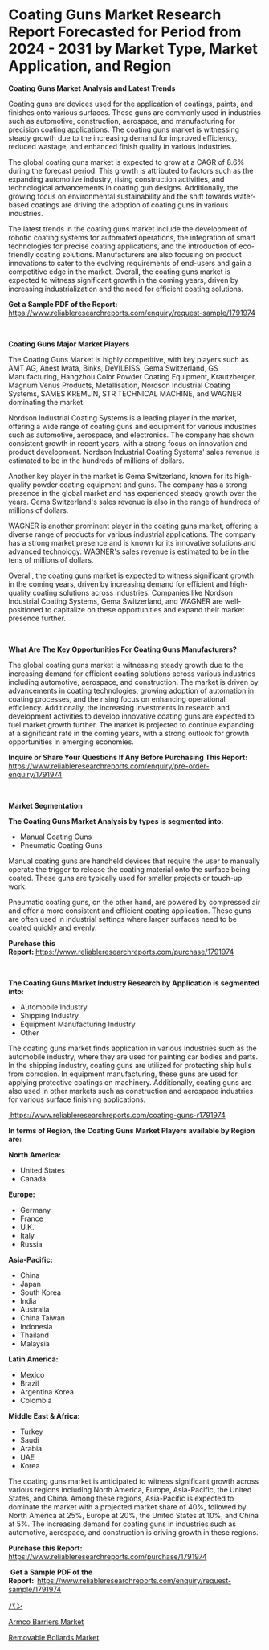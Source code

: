 <p><h1>Coating Guns Market Research Report Forecasted for Period from 2024 -  2031 by Market Type, Market Application, and Region</h1></p><p><strong>Coating Guns Market Analysis and Latest Trends</strong></p>
<p><p>Coating guns are devices used for the application of coatings, paints, and finishes onto various surfaces. These guns are commonly used in industries such as automotive, construction, aerospace, and manufacturing for precision coating applications. The coating guns market is witnessing steady growth due to the increasing demand for improved efficiency, reduced wastage, and enhanced finish quality in various industries.</p><p>The global coating guns market is expected to grow at a CAGR of 8.6% during the forecast period. This growth is attributed to factors such as the expanding automotive industry, rising construction activities, and technological advancements in coating gun designs. Additionally, the growing focus on environmental sustainability and the shift towards water-based coatings are driving the adoption of coating guns in various industries.</p><p>The latest trends in the coating guns market include the development of robotic coating systems for automated operations, the integration of smart technologies for precise coating applications, and the introduction of eco-friendly coating solutions. Manufacturers are also focusing on product innovations to cater to the evolving requirements of end-users and gain a competitive edge in the market. Overall, the coating guns market is expected to witness significant growth in the coming years, driven by increasing industrialization and the need for efficient coating solutions.</p></p>
<p><strong>Get a Sample PDF of the Report:&nbsp;</strong> <a href="https://www.reliableresearchreports.com/enquiry/request-sample/1791974">https://www.reliableresearchreports.com/enquiry/request-sample/1791974</a></p>
<p>&nbsp;</p>
<p><strong>Coating Guns Major Market Players</strong></p>
<p><p>The Coating Guns Market is highly competitive, with key players such as AMT AG, Anest Iwata, Binks, DeVILBISS, Gema Switzerland, GS Manufacturing, Hangzhou Color Powder Coating Equipment, Krautzberger, Magnum Venus Products, Metallisation, Nordson Industrial Coating Systems, SAMES KREMLIN, STR TECHNICAL MACHINE, and WAGNER dominating the market.</p><p>Nordson Industrial Coating Systems is a leading player in the market, offering a wide range of coating guns and equipment for various industries such as automotive, aerospace, and electronics. The company has shown consistent growth in recent years, with a strong focus on innovation and product development. Nordson Industrial Coating Systems' sales revenue is estimated to be in the hundreds of millions of dollars.</p><p>Another key player in the market is Gema Switzerland, known for its high-quality powder coating equipment and guns. The company has a strong presence in the global market and has experienced steady growth over the years. Gema Switzerland's sales revenue is also in the range of hundreds of millions of dollars.</p><p>WAGNER is another prominent player in the coating guns market, offering a diverse range of products for various industrial applications. The company has a strong market presence and is known for its innovative solutions and advanced technology. WAGNER's sales revenue is estimated to be in the tens of millions of dollars.</p><p>Overall, the coating guns market is expected to witness significant growth in the coming years, driven by increasing demand for efficient and high-quality coating solutions across industries. Companies like Nordson Industrial Coating Systems, Gema Switzerland, and WAGNER are well-positioned to capitalize on these opportunities and expand their market presence further.</p></p>
<p>&nbsp;</p>
<p><strong>What Are The Key Opportunities For Coating Guns Manufacturers?</strong></p>
<p><p>The global coating guns market is witnessing steady growth due to the increasing demand for efficient coating solutions across various industries including automotive, aerospace, and construction. The market is driven by advancements in coating technologies, growing adoption of automation in coating processes, and the rising focus on enhancing operational efficiency. Additionally, the increasing investments in research and development activities to develop innovative coating guns are expected to fuel market growth further. The market is projected to continue expanding at a significant rate in the coming years, with a strong outlook for growth opportunities in emerging economies.</p></p>
<p><strong>Inquire or Share Your Questions If Any Before Purchasing This Report:</strong> <a href="https://www.reliableresearchreports.com/enquiry/pre-order-enquiry/1791974">https://www.reliableresearchreports.com/enquiry/pre-order-enquiry/1791974</a></p>
<p>&nbsp;</p>
<p><strong>Market Segmentation</strong></p>
<p><strong>The Coating Guns Market Analysis by types is segmented into:</strong></p>
<p><ul><li>Manual Coating Guns</li><li>Pneumatic Coating Guns</li></ul></p>
<p><p>Manual coating guns are handheld devices that require the user to manually operate the trigger to release the coating material onto the surface being coated. These guns are typically used for smaller projects or touch-up work. </p><p>Pneumatic coating guns, on the other hand, are powered by compressed air and offer a more consistent and efficient coating application. These guns are often used in industrial settings where larger surfaces need to be coated quickly and evenly.</p></p>
<p><strong>Purchase this Report:&nbsp;</strong><a href="https://www.reliableresearchreports.com/purchase/1791974">https://www.reliableresearchreports.com/purchase/1791974</a></p>
<p>&nbsp;</p>
<p><strong>The Coating Guns Market Industry Research by Application is segmented into:</strong></p>
<p><ul><li>Automobile Industry</li><li>Shipping Industry</li><li>Equipment Manufacturing Industry</li><li>Other</li></ul></p>
<p><p>The coating guns market finds application in various industries such as the automobile industry, where they are used for painting car bodies and parts. In the shipping industry, coating guns are utilized for protecting ship hulls from corrosion. In equipment manufacturing, these guns are used for applying protective coatings on machinery. Additionally, coating guns are also used in other markets such as construction and aerospace industries for various surface finishing applications.</p></p>
<p><a href="https://www.reliableresearchreports.com/coating-guns-r1791974">&nbsp;https://www.reliableresearchreports.com/coating-guns-r1791974</a></p>
<p><strong>In terms of Region, the Coating Guns Market Players available by Region are:</strong></p>
<p>
    <p> <strong> North America: </strong>
        <ul>
            <li>United States</li>
            <li>Canada</li>
        </ul>
        </p> 
    <p> <strong> Europe: </strong>
        <ul>
            <li>Germany</li>
            <li>France</li>
            <li>U.K.</li>
            <li>Italy</li>
            <li>Russia</li>
        </ul>
        </p> 
    <p> <strong> Asia-Pacific: </strong>
        <ul>
            <li>China</li>
            <li>Japan</li>
            <li>South Korea</li>
            <li>India</li>
            <li>Australia</li>
            <li>China Taiwan</li>
            <li>Indonesia</li>
            <li>Thailand</li>
            <li>Malaysia</li>
        </ul>
        </p> 
    <p> <strong> Latin America: </strong>
        <ul>
            <li>Mexico</li>
            <li>Brazil</li>
            <li>Argentina Korea</li>
            <li>Colombia</li>
        </ul>
        </p> 
    <p> <strong> Middle East & Africa: </strong>
        <ul>
            <li>Turkey</li>
            <li>Saudi</li>
            <li>Arabia</li>
            <li>UAE</li>
            <li>Korea</li>
        </ul>
    </p>
    </p>
<p><p>The coating guns market is anticipated to witness significant growth across various regions including North America, Europe, Asia-Pacific, the United States, and China. Among these regions, Asia-Pacific is expected to dominate the market with a projected market share of 40%, followed by North America at 25%, Europe at 20%, the United States at 10%, and China at 5%. The increasing demand for coating guns in industries such as automotive, aerospace, and construction is driving growth in these regions.</p></p>
<p><strong>Purchase this Report: </strong><a href="https://www.reliableresearchreports.com/purchase/1791974">https://www.reliableresearchreports.com/purchase/1791974</a></p>
<p>&nbsp;<strong>Get a Sample PDF of the Report:&nbsp;&nbsp;</strong><a href="https://www.reliableresearchreports.com/enquiry/request-sample/1791974">https://www.reliableresearchreports.com/enquiry/request-sample/1791974</a></p>
<p><strong></strong></p>
<p><p><a href="https://github.com/oafhukehf4709715/Market-Research-Report-List-1/blob/main/904576333222.md">パン</a></p><p><a href="https://github.com/edytherolanlouisejk1miz0wig/Market-Research-Report-List-2/blob/main/armco-barriers-market.md">Armco Barriers Market</a></p><p><a href="https://github.com/RoccoManning/Market-Research-Report-List-4/blob/main/removable-bollards-market.md">Removable Bollards Market</a></p></p>